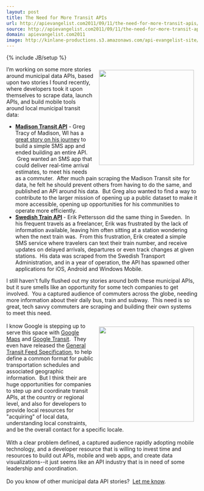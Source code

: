 ```yaml
---
layout: post
title: The Need for More Transit APIs
url: http://apievangelist.com2011/09/11/the-need-for-more-transit-apis/
source: http://apievangelist.com2011/09/11/the-need-for-more-transit-apis/
domain: apievangelist.com2011
image: http://kinlane-productions.s3.amazonaws.com/api-evangelist-site/blog/transit-1.jpg
---
```

{% include JB/setup %}
<p><img style="padding: 10px;" src="http://kinlane-productions.s3.amazonaws.com/api-evangelist/public-transit/transit-1.jpg" alt="" width="250" align="right" /><span id="internal-source-marker_0.029792157467454672">I&rsquo;m working on some more stories around municipal data APIs, based upon two stories I found recently, where developers took it upon themselves to scrape data, launch APIs, and build mobile tools around local municipal transit data:</span></p>
<ul class="mainlist">
<li><strong><a title="Madison Transit API" href="http://www.smsmybus.com/api/">Madison Transit API</a></strong> - Greg Tracy of Madison, WI has a <a title="great story on his journey" href="http://www.gregtracy.com/56599543">great story on his journey</a> to build a simple SMS app and ended building an entire API. &nbsp;Greg wanted an SMS app that could deliver real-time arrival estimates, to meet his needs as a commuter. &nbsp;After much pain scraping the Madison Transit site for data, he felt he should prevent others from having to do the same, and published an API around his data. &nbsp;But Greg also wanted to find a way to contribute to the larger mission of opening up a public dataset to make it more accessible, opening up opportunities for his communities to operate more efficiently.</li>
<li><strong><a title="Swedish Train API" href="http://tagtider.net/api/">Swedish Train API</a> </strong>- Erik Pettersson did the same thing in Sweden. &nbsp;In his frequent travels as a freelancer, Erik was frustrated by the lack of information available, leaving him often sitting at a station wondering when the next train was. &nbsp;From this frustration, Erik created a simple SMS service where travelers can text their train number, and receive updates on delayed arrivals, departures or even track changes at given stations. &nbsp;His data was scraped from the Swedish Transport Administration, and in a year of operation, the API has spawned other applications for iOS, Android and Windows Mobile. &nbsp;</li>
</ul>
<p><span>I still haven't fully flushed out my stories around both these municipal APIs, but it sure smells like an opportunity for some tech companies to get involved. &nbsp;You a captured audience of commuters across the globe, needing more information about their daily bus, train and subway. &nbsp;This need is so great, tech savvy commuters are scraping and building their own systems to meet this need. &nbsp;</span><br /><br /><img style="padding: 10px;" src="http://kinlane-productions.s3.amazonaws.com/api-evangelist/public-transit/transit-2.jpg" alt="" width="250" align="right" /><span>I know Google is stepping up to serve this space with <a title="Google Maps API" href="http://code.google.com/apis/maps/index.html">Google Maps</a> and <a title="Google Transit" href="http://www.google.com/intl/en/landing/transit/#mdy">Google Transit</a>. &nbsp;They even have released the <a title="Google Transit Feed Specification" href="http://code.google.com/transit/spec/transit_feed_specification.html">General Transit Feed Specification</a>, to help define a common format for public transportation schedules and associated geographic information. &nbsp;But I think their are huge opportunities for companies to step up and coordinate transit APIs, at the country or regional level, and also for developers to provide local resources for "acquiring" of local data, understanding local constraints, and be the overall contact for a specific locale.</span><br /><br /><span>With a clear problem defined, a captured audience rapidly adopting mobile technology, and a developer resource that is willing to invest time and resources to build out APIs, mobile and web apps, and create data visualizations--it just seems like an API industry that is in need of some leadership and coordination.</span><br /><br /><span>Do you know of other municipal data API stories? &nbsp;<a title="Let Me Know" href="/contact.php">Let me know</a>.</span></p>
